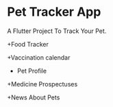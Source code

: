 # Pet Tracker App

A Flutter Project To Track Your Pet.

+Food Tracker

+Vaccination calendar

+ Pet Profile

+Medicine Prospectuses

+News About Pets
